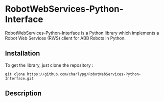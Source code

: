 # RobotWebServices-Python-Interface

RobotWebServices-Python-Interface is a Python library which implements a Robot Web Services (RWS) client for ABB Robots in Python. 

## Installation 

To get the library, just clone the repository : 

`git clone https://github.com/charlypg/RobotWebServices-Python-Interface.git`

## Description

